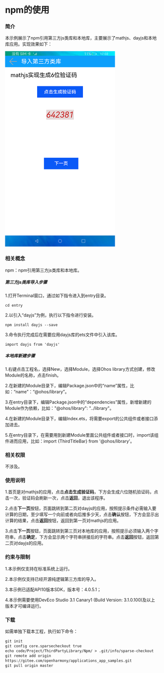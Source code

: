 # npm的使用

### 简介

本示例展示了npm引用第三方js类库和本地库，主要展示了mathjs、dayjs和本地库应用。实现效果如下：

![](./screenshots/device/index.png)

### 相关概念

npm：npm引用第三方js类库和本地库。

##### 第三方js类库导入步骤

1.打开Terminal窗口，通过如下指令进入到entry目录。

    cd entry

2.以引入“dayjs”为例，执行以下指令进行安装。

    npm install dayjs --save

3.命令执行完成后在需要应用dayjs库的ets文件中引入该库。

    import dayjs from 'dayjs'

##### 本地库新建步骤

1.右键点击工程名，选择New，选择Module，选择Ohos library方式创建，修改Module的名称，点击finish。

2.在新建的Module目录下，编辑Package.json中的“name”属性，比如：“name”：“@ohos/library”。

3.在entry目录下，编辑Package.json中的“dependencies”属性，新增新建的Module作为依赖，比如："@ohos/library": "../library"。

4.在新建的Module目录下，编辑Index.ets，将需要export的公共组件或者接口添加进去。

5.在entry目录下，在需要用到新建Module里面公共组件或者接口时，import该组件进而应用，比如：import {ThirdTitleBar} from '@ohos/library'。

### 相关权限

不涉及。

### 使用说明

1.首页是对mathjs的应用，点击**点击生成验证码**，下方会生成六位随机验证码，点击一次，验证码会刷新一次，点击**返回**，退出该程序。

2.点击**下一页**按钮，页面跳转到第二页对dayjs的应用，按照提示条件必需输入要计算的日期，至少填写一个向前或者向后推多少天，点击**确认**按钮，下方会显示出计算的结果，点击**返回**按钮，返回到第一页对mathjs的应用。

3.点击**下一页**按钮，页面跳转到第三页对本地库的应用，按照提示必须输入两个字符串，点击**确定**，下方会显示两个字符串拼接后的字符串。点击**返回**按钮，返回第二页对dayjs的应用。

### 约束与限制

1.本示例仅支持在标准系统上运行。

2.本示例仅支持已经开源纯逻辑第三方库的导入。

3.本示例已适配API10版本SDK，版本号：4.0.5.1；

4.本示例需要使用DevEco Studio 3.1 Canary1 (Build Version: 3.1.0.100)及以上版本才可编译运行。

### 下载

如需单独下载本工程，执行如下命令：

````
git init
git config core.sparsecheckout true
echo code/Project/ThirdPartyLibrary/Npm/ > .git/info/sparse-checkout
git remote add origin https://gitee.com/openharmony/applications_app_samples.git
git pull origin master
````

